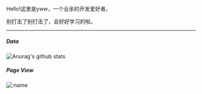 Hello!这里是yww，一个业余的开发爱好者。

别打击了别打击了，会好好学习的啦。

---
##### Data
![Anurag's github stats](https://github-readme-stats.vercel.app/api?username=jaslli&show_icons=true&hide_border=ture&theme=tokyonight)

##### Page View
![:name](https://count.getloli.com/get/@:jaslli?theme=gelbooru)


